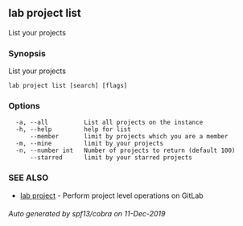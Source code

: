 ## lab project list

List your projects

### Synopsis

List your projects

```
lab project list [search] [flags]
```

### Options

```
  -a, --all          List all projects on the instance
  -h, --help         help for list
      --member       limit by projects which you are a member
  -m, --mine         limit by your projects
  -n, --number int   Number of projects to return (default 100)
      --starred      limit by your starred projects
```

### SEE ALSO

* [lab project](lab_project.md)	 - Perform project level operations on GitLab

###### Auto generated by spf13/cobra on 11-Dec-2019
